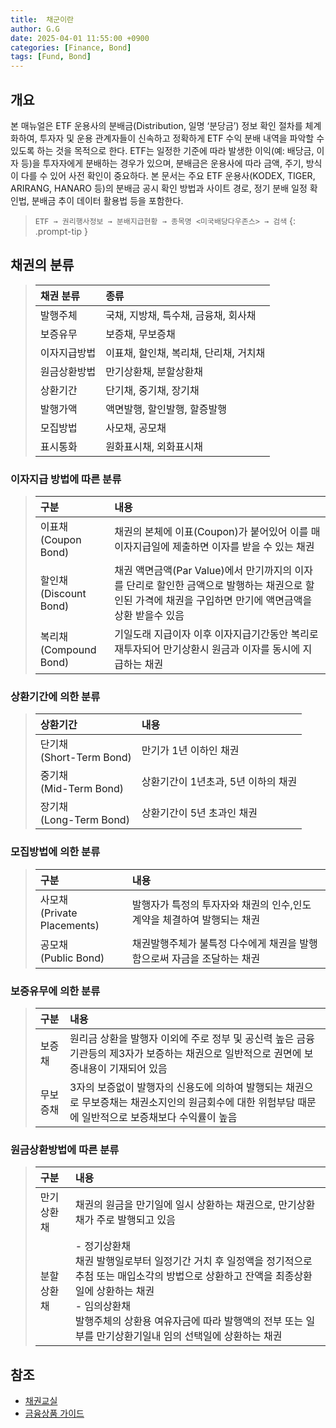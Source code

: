```yaml
---
title:  채군이란
author: G.G
date: 2025-04-01 11:55:00 +0900
categories: [Finance, Bond]
tags: [Fund, Bond]
---
```


## 개요
본 매뉴얼은 ETF 운용사의 분배금(Distribution, 일명 ‘분당금’) 정보 확인 절차를 체계화하여, 투자자 및 운용 관계자들이 신속하고 정확하게 ETF 수익 분배 내역을 파악할 수 있도록 하는 것을 목적으로 한다.
ETF는 일정한 기준에 따라 발생한 이익(예: 배당금, 이자 등)을 투자자에게 분배하는 경우가 있으며, 분배금은 운용사에 따라 금액, 주기, 방식이 다를 수 있어 사전 확인이 중요하다.
본 문서는 주요 ETF 운용사(KODEX, TIGER, ARIRANG, HANARO 등)의 분배금 공시 확인 방법과 사이트 경로, 정기 분배 일정 확인법, 분배금 추이 데이터 활용법 등을 포함한다.

> `ETF → 권리행사정보 → 분배지급현황 → 종목명 <미국배당다우존스> → 검색`
{: .prompt-tip }

## 채권의 분류

> | 채권 분류 | 종류 |
> |:---|:---|
> | 발행주체 | 국채, 지방채, 특수채, 금융채, 회사채 |
> | 보증유무 | 보증채, 무보증채 |
> | 이자지급방법 | 이표채, 할인채, 복리채, 단리채, 거치채 |
> | 원금상환방법 | 만기상환채, 분할상환채 |
> | 상환기간 | 단기채, 중기채, 장기채 |
> | 발행가액 | 액면발행, 할인발행, 할증발행 |
> | 모집방법 | 사모채, 공모채 |
> | 표시통화 | 원화표시채, 외화표시채 |

### 이자지급 방법에 따른 분류

> | 구분 | 내용 |
> |:---|:---|
> | 이표채 <br> (Coupon Bond) | 채권의 본체에 이표(Coupon)가 붙어있어 이를 매 이자지급일에 제출하면 이자를 받을 수 있는 채권 |
> | 할인채 <br> (Discount Bond) | 채권 액면금액(Par Value)에서 만기까지의 이자를 단리로 할인한 금액으로 발행하는 채권으로 할인된 가격에 채권을 구입하면 만기에 액면금액을 상환 받을수 있음 |
> | 복리채 <br> (Compound Bond) | 기일도래 지급이자 이후 이자지급기간동안 복리로 재투자되어 만기상환시 원금과 이자를 동시에 지급하는 채권 |

### 상환기간에 의한 분류

> | 상환기간 | 내용 |
> |:---|:---|
> | 단기채 <br> (Short-Term Bond) | 만기가 1년 이하인 채권 |
> | 중기채 <br> (Mid-Term Bond) | 상환기간이 1년초과, 5년 이하의 채권 |
> | 장기채 <br> (Long-Term Bond) | 상환기간이 5년 초과인 채권 |

### 모집방법에 의한 분류

> | 구분 | 내용 |
> |:---|:---|
> | 사모채 <br> (Private Placements) | 발행자가 특정의 투자자와 채권의 인수,인도계약을 체결하여 발행되는 채권 |
> | 공모채 <br> (Public Bond) | 채권발행주체가 불특정 다수에게 채권을 발행함으로써 자금을 조달하는 채권 |

### 보증유무에 의한 분류

> | 구분 | 내용 |
> |:---|:---|
> | 보증채 | 원리금 상환을 발행자 이외에 주로 정부 및 공신력 높은 금융기관등의 제3자가 보증하는 채권으로 일반적으로 권면에 보증내용이 기재되어 있음 |
> | 무보증채 | 3자의 보증없이 발행자의 신용도에 의하여 발행되는 채권으로 무보증채는 채권소지인의 원금회수에 대한 위험부담 때문에 일반적으로 보증채보다 수익률이 높음 |

### 원금상환방법에 따른 분류

> | 구분 | 내용 |
> |:---|:---|
> | 만기상환채 | 채권의 원금을 만기일에 일시 상환하는 채권으로, 만기상환채가 주로 발행되고 있음 |
> | 분할상환채 | - 정기상환채<br> 채권 발행일로부터 일정기간 거치 후 일정액을 정기적으로 추첨 또는 매입소각의 방법으로 상환하고 잔액을 최종상환일에 상환하는 채권<br> - 임의상환채<br>발행주체의 상환용 여유자금에 따라 발행액의 전부 또는 일부를 만기상환기일내 임의 선택일에 상환하는 채권 |

## 참조
- [채권교실](https://www.iprovest.com/financial/bond/bondguide/bondstudy_4.html)
- [금융상품 가이드](https://www.hanwhawm.com/main/finance/guide/TG440_4wt.htm)
